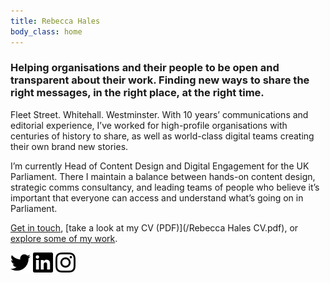 ```yaml
---
title: Rebecca Hales
body_class: home
---
```



### Helping organisations and their people to be open and transparent about their work. Finding new ways to share the right messages, in the right place, at the right time.

Fleet Street. Whitehall. Westminster. With 10 years’ communications and editorial experience, I’ve worked for high-profile organisations with centuries of history to share, as well as world-class digital teams creating their own brand new stories.

I’m currently Head of Content Design and Digital Engagement for the UK Parliament. There I maintain a balance between hands-on content design, strategic comms consultancy, and leading teams of people who believe it’s important that everyone can access and understand what’s going on in Parliament.

[Get in touch](mailto:rebecca@rebeccahales.co.uk), [take a look at my CV (PDF)](/Rebecca Hales CV.pdf), or [explore some of my work](/work-and-projects).

<div class="social">
  <a href="https://twitter.com/RebeccaEHales"><img width="32" height="32" src="/static/icons/twitter.svg" alt="Twitter" /></a> <a href="https://www.linkedin.com/in/rebecca-hales-012106120/"><img width="32" height="32" src="/static/icons/linkedin.svg" alt="LinkedIn" /></a> <a href="https://www.instagram.com/halloween_becky/"><img width="32" height="32" src="/static/icons/instagram.svg" alt="Instagram" /></a>
</div>
